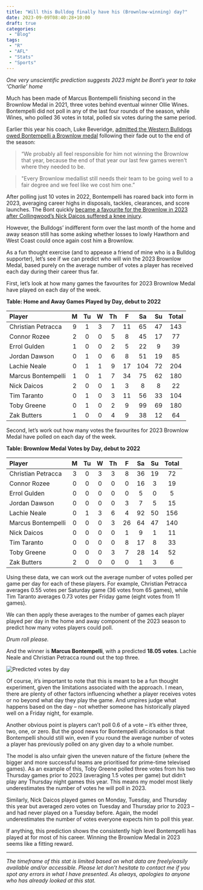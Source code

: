 ```yaml
---
title: "Will this Bulldog finally have his (Brownlow-winning) day?"
date: 2023-09-09T08:40:28+10:00
draft: true
categories:
 - "Blog"
tags:
 - "R"
 - "AFL" 
 - "Stats"
 - "Sports"
---
```


*One very unscientific prediction suggests 2023 might be Bont’s year to take ‘Charlie’ home*

<!--more-->

Much has been made of Marcus Bontempelli finishing second in the Brownlow Medal in 2021, three votes behind eventual winner Ollie Wines. Bontempelli did not poll in any of the last four rounds of the season, while Wines, who polled 36 votes in total, polled six votes during the same period. 

Earlier this year his coach, Luke Beveridge, [admitted the Western Bulldogs owed Bontempelli a Brownlow medal](https://www.afl.com.au/news/883460/we-feel-like-we-cost-him-one-do-dogs-owe-the-bont-a-brownlow) following their fade out to the end of the season:

> “We probably all feel responsible for him not winning the Brownlow that year, because the end of that year our last few games weren't where they needed to be.

> "Every Brownlow medallist still needs their team to be going well to a fair degree and we feel like we cost him one.”

After polling just 10 votes in 2022, Bontempelli has roared back into form in 2023, averaging career highs in disposals, tackles, clearances, and score launches. The Bont quickly [became a favourite for the Brownlow in 2023 after Collingwood’s Nick Daicos suffered a knee injury](https://www.theage.com.au/sport/afl/bulldogs-legend-tips-bontempelli-to-win-brownlow-following-daicos-setback-20230807-p5duk1.html). 

However, the Bulldogs’ indifferent form over the last month of the home and away season still has some asking whether losses to lowly Hawthorn and West Coast could once again cost him a Brownlow. 

As a fun thought exercise (and to appease a friend of mine who is a Bulldog supporter), let’s see if we can predict who will win the 2023 Brownlow Medal, based purely on the average number of votes a player has received each day during their career thus far.

First, let’s look at how many games the favourites for 2023 Brownlow Medal have played on each day of the week.

**Table: Home and Away Games Played by Day, debut to 2022**

<center>

| Player             | M   | Tu  | W   | Th  | F   | Sa  | Su  | Total |
| :----------------- | :-: | :-: | :-: | :-: | :-: | :-: | :-: | :---: |
| Christian Petracca | 9   | 1   | 3   | 7   | 11  | 65  | 47  | 143   |
| Connor Rozee       | 2   | 0   | 0   | 5   | 8   | 45  | 17  | 77    | 
| Errol Gulden       | 1   | 0   | 0   | 2   | 5   | 22  | 9   | 39    |
| Jordan Dawson      | 0   | 1   | 0   | 6   | 8   | 51  | 19  | 85    |
| Lachie Neale       | 0   | 1   | 1   | 9   | 17  | 104 | 72  | 204   |
| Marcus Bontempelli | 1   | 0   | 1   | 7   | 34  | 75  | 62  | 180   |
| Nick Daicos        | 2   | 0   | 0   | 1   | 3   | 8   | 8   | 22    |
| Tim Taranto        | 0   | 1   | 0   | 3   | 11  | 56  | 33  | 104   |
| Toby Greene        | 0   | 1   | 0   | 2   | 9   | 99	 | 69  | 180   |
| Zak Butters        | 1   | 0   | 0   | 4   | 9   | 38  | 12  | 64    |

</center>

Second, let’s work out how many votes the favourites for 2023 Brownlow Medal have polled on each day of the week.

**Table: Brownlow Medal Votes by Day, debut to 2022**

<center>

| Player             | M   | Tu  | W   | Th  | F   | Sa  | Su  | Total |
| :----------------- | :-: | :-: | :-: | :-: | :-: | :-: | :-: | :---: |
| Christian Petracca | 3   | 0   | 3   | 3   | 8   | 36  | 19  | 72    |
| Connor Rozee       | 0   | 0   | 0   | 0   | 0   | 16  | 3   | 19    | 
| Errol Gulden       | 0   | 0   | 0   | 0   | 0   | 5   | 0   | 5     |
| Jordan Dawson      | 0   | 0   | 0   | 0   | 3   | 7   | 5   | 15    |
| Lachie Neale       | 0   | 1   | 3   | 6   | 4   | 92  | 50  | 156   |
| Marcus Bontempelli | 0   | 0   | 0   | 3   | 26  | 64  | 47  | 140   |
| Nick Daicos        | 0   | 0   | 0   | 0   | 1   | 9   | 1   | 11    |
| Tim Taranto        | 0   | 0   | 0   | 0   | 8   | 17  | 8   | 33    |
| Toby Greene        | 0   | 0   | 0   | 3   | 7   | 28	 | 14  | 52    |
| Zak Butters        | 2   | 0   | 0   | 0   | 0   | 1   | 3   | 6     |

</center>

Using these data, we can work out the average number of votes polled per game per day for each of these players. For example, Christian Petracca averages 0.55 votes per Saturday game (36 votes from 65 games), while Tim Taranto averages 0.73 votes per Friday game (eight votes from 11 games).

We can then apply these averages to the number of games each player played per day in the home and away component of the 2023 season to predict how many votes players could poll. 

*Drum roll please.*

And the winner is **Marcus Bontempelli**, with a predicted **18.05 votes**. Lachie Neale and Christian Petracca round out the top three.

![Predicted votes by day](/files/content/posts/brownlow-days/predicted-votes-day.png)

Of course, it’s important to note that this is meant to be a fun thought experiment, given the limitations associated with the approach. I mean, there are plenty of other factors influencing whether a player receives votes or no beyond what day they play the game. And umpires judge what happens based on the day – not whether someone has historically played well on a Friday night, for example. 

Another obvious point is players can’t poll 0.6 of a vote – it’s either three, two, one, or zero. But the good news for Bontempelli aficionados is that Bontempelli should still win, even if you round the average number of votes a player has previously polled on any given day to a whole number.

The model is also unfair given the uneven nature of the fixture (where the bigger and more successful teams are prioritised for prime-time televised games). As an example of this, Toby Greene polled three votes from his two Thursday games prior to 2023 (averaging 1.5 votes per game) but didn’t play any Thursday night games this year. This means my model most likely underestimates the number of votes he will poll in 2023.

Similarly, Nick Daicos played games on Monday, Tuesday, and Thursday this year but averaged zero votes on Tuesday and Thursday prior to 2023 – and had never played on a Tuesday before. Again, the model underestimates the number of votes everyone expects him to poll this year. 

If anything, this prediction shows the consistently high level Bontempelli has played at for most of his career. Winning the Brownlow Medal in 2023 seems like a fitting reward. 

 --- 

*The timeframe of this stat is limited based on what data are freely/easily available and/or accessible. Please let don’t hesitate to contact me if you spot any errors in what I have presented. As always, apologies to anyone who has already looked at this stat.*
